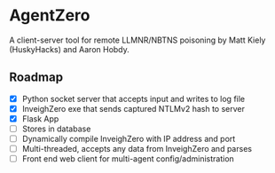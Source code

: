 # AgentZero
A client-server tool for remote LLMNR/NBTNS poisoning by Matt Kiely (HuskyHacks) and Aaron Hobdy.

## Roadmap
- [x] Python socket server that accepts input and writes to log file
- [x] InveighZero exe that sends captured NTLMv2 hash to server
- [x] Flask App
- [ ] Stores in database
- [ ] Dynamically compile InveighZero with IP address and port
- [ ] Multi-threaded, accepts any data from InveighZero and parses
- [ ] Front end web client for multi-agent config/administration